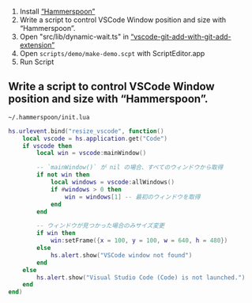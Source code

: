 
1. Install [“Hammerspoon”](https://www.hammerspoon.org/)
2. Write a script to control VSCode Window position and size with “Hammerspoon”.
3. Open "src/lib/dynamic-wait.ts" in [“vscode-git-add-with-git-add-extension”](https://github.com/tettekete/vscode-git-add-with-git-add-extension/blob/main/src/lib/dynamic-wait.ts)
4. Open `scripts/demo/make-demo.scpt` with ScriptEditor.app
5. Run Script


## Write a script to control VSCode Window position and size with “Hammerspoon”.

`~/.hammerspoon/init.lua`

```lua
hs.urlevent.bind("resize_vscode", function()
    local vscode = hs.application.get("Code")
    if vscode then
        local win = vscode:mainWindow()

        -- `mainWindow()` が nil の場合、すべてのウィンドウから取得
        if not win then
            local windows = vscode:allWindows()
            if #windows > 0 then
                win = windows[1] -- 最初のウィンドウを取得
            end
        end

        -- ウィンドウが見つかった場合のみサイズ変更
        if win then
            win:setFrame({x = 100, y = 100, w = 640, h = 480})
        else
            hs.alert.show("VSCode window not found")
        end
    else
        hs.alert.show("Visual Studio Code (Code) is not launched.")
    end
end)
```


